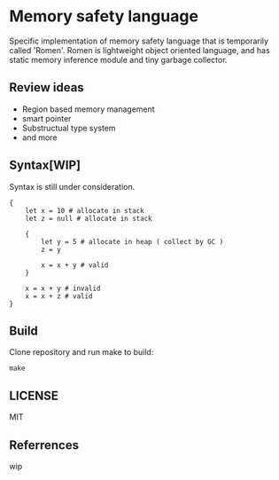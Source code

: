 # Memory safety language

Specific implementation of memory safety language that is temporarily called 'Romen'.
Romen is lightweight object oriented language, and has static memory inference module and tiny garbage collector.

## Review ideas

- Region based memory management
- smart pointer
- Substructual type system
- and more

## Syntax[WIP]

Syntax is still under consideration.

```
{
    let x = 10 # allocate in stack
    let z = null # allocate in stack

    {
        let y = 5 # allocate in heap ( collect by GC )
        z = y

        x = x + y # valid
    }

    x = x + y # invalid
    x = x + z # valid
}
```

## Build

Clone repository and run make to build:

```
make
```

## LICENSE
MIT

## Referrences
wip
